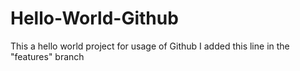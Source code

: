 # Hello-World-Github
This a hello world project for usage of Github
I added this line in the "features" branch 

